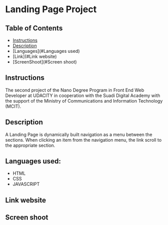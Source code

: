 # Landing Page Project

## Table of Contents

* [Instructions](#instructions)
* [Description](#Description)
* [Languages](#Languages used)
* [Link](#Link website)
* [ScreenShoot](#Screen shoot)

## Instructions
The second project of the Nano Degree Program in Front End Web Developer at UDACITY in cooperation with the Suadi Digital Academy with the support of the Ministry of Communications and Information Technology (MCIT).

## Description 
A Landing Page is dynamically built navigation as a menu between the sections. When clicking an item from the navigation menu, the link scroll to the appropriate section.

## Languages used:
* HTML
* CSS
* JAVASCRIPT

## Link website

## Screen shoot
